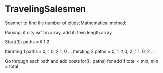 # TravelingSalesmen

Scanner to find the number of cities;
Mathematical method:

Parsing:
if city isn't in array, add it; then length array


Start(3):
	paths = 0
			1
			2

Iterating 1
	paths = 0, 1
			0, 2
			1, 0
			...
Iterating 2
	paths = 0, 1, 2
			0, 2, 1
			1, 0, 2
			...

Go through each path and add costs
for(i : paths)
	for
		add
	if total < min, min = total


